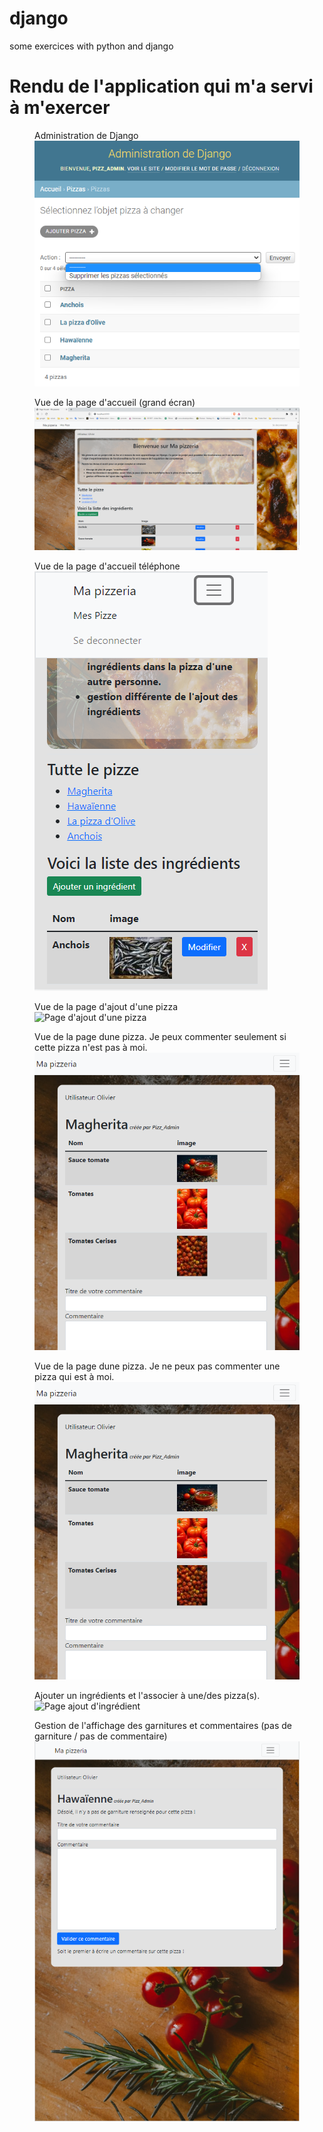 # django
some exercices with python and django

<h1>Rendu de l'application qui m'a servi à m'exercer</h1>

<figure>
  <figcaption>Administration de Django</figcaption>
  <img src="screenshots/administration_de_Django.png" alt="Vue de l'administration de Django"  />
</figure>

<figure>
  <figcaption>Vue de la page d'accueil (grand écran)</figcaption>
  <img src="screenshots/homepage.png" alt="homepage"  />
</figure>

<figure>
  <figcaption>Vue de la page d'accueil téléphone</figcaption>
  <img src="screenshots/homepage-phone.png" alt="responsive homepage pour téléphone"  />
</figure>

<figure>
  <figcaption>Vue de la page d'ajout d'une pizza</figcaption>
  <img src="screenshots/new-pizza.png" alt="Page d'ajout d'une pizza"  />
</figure>

<figure>
  <figcaption>Vue de la page dune pizza. Je peux commenter seulement si cette pizza n'est pas à moi.</figcaption>
  <img src="screenshots/commenter.png" alt="Page d'une pizza"  />
</figure>

<figure>
  <figcaption>Vue de la page dune pizza. Je ne peux pas commenter une pizza qui est à moi.</figcaption>
  <img src="screenshots/commenter.png" alt="Page d'une de mes \"pizze\"" />
</figure>

<figure>
  <figcaption>Ajouter un ingrédients et l'associer à une/des pizza(s).</figcaption>
  <img src="screenshots/ajout_ingrédient.png" alt="Page ajout d'ingrédient"  />
</figure>

<figure>
  <figcaption>Gestion de l'affichage des garnitures et commentaires (pas de garniture / pas de commentaire)</figcaption>
  <img src="screenshots/tablette_gestion-garniture_comments.png" alt="Gestion affichage"  />
</figure>

